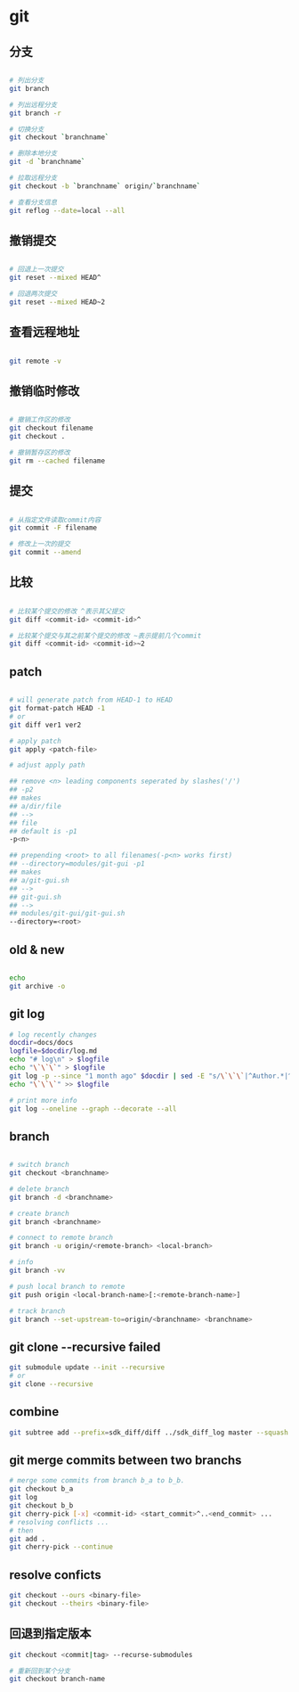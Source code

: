 # git

## 分支

```bash

# 列出分支
git branch

# 列出远程分支
git branch -r

# 切换分支
git checkout `branchname`

# 删除本地分支
git -d `branchname`

# 拉取远程分支
git checkout -b `branchname` origin/`branchname`

# 查看分支信息
git reflog --date=local --all

```

## 撤销提交

```bash

# 回退上一次提交
git reset --mixed HEAD^

# 回退两次提交
git reset --mixed HEAD~2

```

## 查看远程地址

```bash

git remote -v

```

## 撤销临时修改

```bash

# 撤销工作区的修改
git checkout filename
git checkout .

# 撤销暂存区的修改
git rm --cached filename

```

## 提交

```bash

# 从指定文件读取commit内容
git commit -F filename

# 修改上一次的提交
git commit --amend

```

## 比较

```bash

# 比较某个提交的修改 ^表示其父提交
git diff <commit-id> <commit-id>^

# 比较某个提交与其之前某个提交的修改 ~表示提前几个commit
git diff <commit-id> <commit-id>~2

```

## patch

```bash

# will generate patch from HEAD-1 to HEAD
git format-patch HEAD -1
# or
git diff ver1 ver2

# apply patch
git apply <patch-file>

# adjust apply path 

## remove <n> leading components seperated by slashes('/')
## -p2
## makes
## a/dir/file 
## --> 
## file
## default is -p1
-p<n>

## prepending <root> to all filenames(-p<n> works first)
## --directory=modules/git-gui -p1
## makes
## a/git-gui.sh
## -->
## git-gui.sh
## --> 
## modules/git-gui/git-gui.sh
--directory=<root>

```

## old & new

```bash

echo 
git archive -o 

```

## git log

```bash
# log recently changes
docdir=docs/docs
logfile=$docdir/log.md
echo "# log\n" > $logfile
echo "\`\`\`" > $logfile
git log -p --since "1 month ago" $docdir | sed -E "s/\`\`\`|^Author.*|^commit.*|^diff.*//g" | sed -E "s/(^Date.*)/\`\`\`\n## \1\n\n\`\`\`/g" >> $logfile
echo "\`\`\`" >> $logfile
```

```bash
# print more info
git log --oneline --graph --decorate --all
```

## branch 

```bash

# switch branch 
git checkout <branchname>

# delete branch 
git branch -d <branchname>

# create branch 
git branch <branchname>

# connect to remote branch 
git branch -u origin/<remote-branch> <local-branch>

# info
git branch -vv

# push local branch to remote
git push origin <local-branch-name>[:<remote-branch-name>]

# track branch
git branch --set-upstream-to=origin/<branchname> <branchname>

```

## git clone --recursive failed

```bash
git submodule update --init --recursive
# or 
git clone --recursive
```

## combine

```bash
git subtree add --prefix=sdk_diff/diff ../sdk_diff_log master --squash
```

## git merge commits between two branchs

```bash
# merge some commits from branch b_a to b_b.
git checkout b_a
git log
git checkout b_b
git cherry-pick [-x] <commit-id> <start_commit>^..<end_commit> ...
# resolving conflicts ...
# then
git add .
git cherry-pick --continue

```

## resolve conficts

```bash
git checkout --ours <binary-file>
git checkout --theirs <binary-file>
```

## 回退到指定版本

```bash
git checkout <commit|tag> --recurse-submodules
```

```bash
# 重新回到某个分支
git checkout branch-name
```